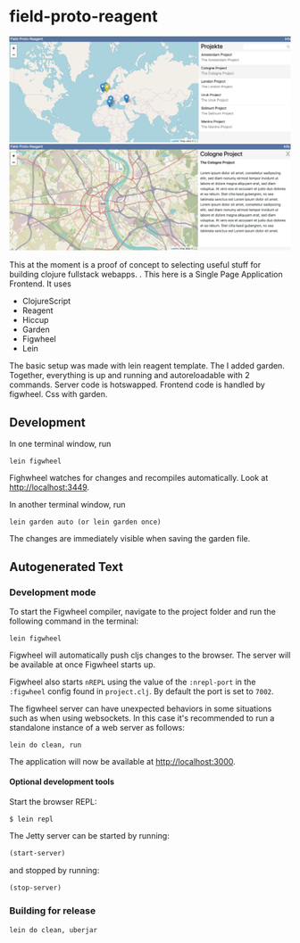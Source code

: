 # field-proto-reagent

![alt](a.png)
![alt](b.png)

This at the moment is a proof of concept to selecting useful stuff for building clojure fullstack webapps.
. This here is a Single Page Application Frontend. It uses

* ClojureScript
* Reagent
* Hiccup
* Garden
* Figwheel
* Lein

The basic setup was made with lein reagent template. The I added garden. Together, everything
is up and running and autoreloadable with 2 commands. Server code is hotswapped. Frontend code
is handled by figwheel. Css with garden.

## Development

In one terminal window, run

```
lein figwheel
```

Fighwheel watches for changes and recompiles automatically. Look at [http://localhost:3449](http://localhost:3449).


In another terminal window, run

```
lein garden auto (or lein garden once)
```

The changes are immediately visible when saving the garden file.







## Autogenerated Text


### Development mode

To start the Figwheel compiler, navigate to the project folder and run the following command in the terminal:

```
lein figwheel
```

Figwheel will automatically push cljs changes to the browser. The server will be available at  once Figwheel starts up.

Figwheel also starts `nREPL` using the value of the `:nrepl-port` in the `:figwheel`
config found in `project.clj`. By default the port is set to `7002`.

The figwheel server can have unexpected behaviors in some situations such as when using
websockets. In this case it's recommended to run a standalone instance of a web server as follows:

```
lein do clean, run
```

The application will now be available at [http://localhost:3000](http://localhost:3000).


#### Optional development tools

Start the browser REPL:

```
$ lein repl
```
The Jetty server can be started by running:

```clojure
(start-server)
```
and stopped by running:
```clojure
(stop-server)
```


### Building for release

```
lein do clean, uberjar
```
